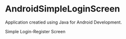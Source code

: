 ﻿# AndroidSimpleLoginScreen
Application creatied using Java for Android Development.

Simple Login-Register Screen
